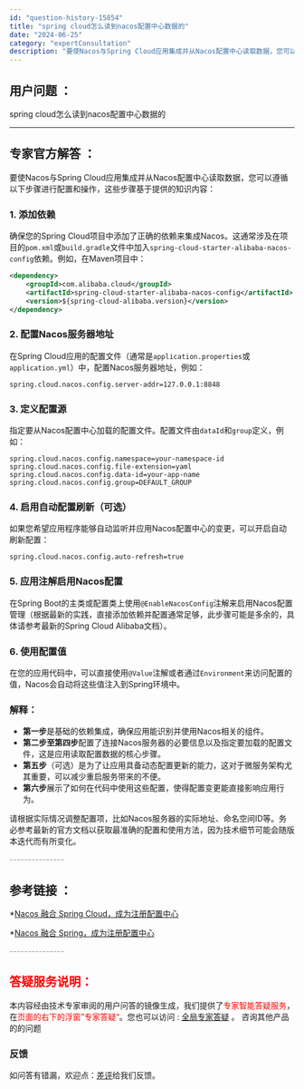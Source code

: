 ```yaml
---
id: "question-history-15854"
title: "spring cloud怎么读到nacos配置中心数据的"
date: "2024-06-25"
category: "expertConsultation"
description: "要使Nacos与Spring Cloud应用集成并从Nacos配置中心读取数据，您可以遵循以下步骤进行配置和操作，这些步骤基于提供的知识内容：### 1. 添加依赖确保您的Spring Cloud项目中添加了正确的依赖来集成Nacos。这通常涉及在项目的`pom.xml`或`build.gradle"
---
```


## 用户问题 ： 
 spring cloud怎么读到nacos配置中心数据的  

---------------
## 专家官方解答 ：

要使Nacos与Spring Cloud应用集成并从Nacos配置中心读取数据，您可以遵循以下步骤进行配置和操作，这些步骤基于提供的知识内容：

### 1. 添加依赖
确保您的Spring Cloud项目中添加了正确的依赖来集成Nacos。这通常涉及在项目的`pom.xml`或`build.gradle`文件中加入`spring-cloud-starter-alibaba-nacos-config`依赖。例如，在Maven项目中：

```xml
<dependency>
    <groupId>com.alibaba.cloud</groupId>
    <artifactId>spring-cloud-starter-alibaba-nacos-config</artifactId>
    <version>${spring-cloud-alibaba.version}</version>
</dependency>
```

### 2. 配置Nacos服务器地址
在Spring Cloud应用的配置文件（通常是`application.properties`或`application.yml`）中，配置Nacos服务器地址，例如：

```properties
spring.cloud.nacos.config.server-addr=127.0.0.1:8848
```

### 3. 定义配置源
指定要从Nacos配置中心加载的配置文件。配置文件由`dataId`和`group`定义，例如：

```properties
spring.cloud.nacos.config.namespace=your-namespace-id
spring.cloud.nacos.config.file-extension=yaml
spring.cloud.nacos.config.data-id=your-app-name
spring.cloud.nacos.config.group=DEFAULT_GROUP
```

### 4. 启用自动配置刷新（可选）
如果您希望应用程序能够自动监听并应用Nacos配置中心的变更，可以开启自动刷新配置：

```properties
spring.cloud.nacos.config.auto-refresh=true
```

### 5. 应用注解启用Nacos配置
在Spring Boot的主类或配置类上使用`@EnableNacosConfig`注解来启用Nacos配置管理（根据最新的实践，直接添加依赖并配置通常足够，此步骤可能是多余的，具体请参考最新的Spring Cloud Alibaba文档）。

### 6. 使用配置值
在您的应用代码中，可以直接使用`@Value`注解或者通过`Environment`来访问配置的值，Nacos会自动将这些值注入到Spring环境中。

### 解释：
- **第一步**是基础的依赖集成，确保应用能识别并使用Nacos相关的组件。
- **第二步至第四步**配置了连接Nacos服务器的必要信息以及指定要加载的配置文件，这是应用读取配置数据的核心步骤。
- **第五步**（可选）是为了让应用具备动态配置更新的能力，这对于微服务架构尤其重要，可以减少重启服务带来的不便。
- **第六步**展示了如何在代码中使用这些配置，使得配置变更能直接影响应用行为。

请根据实际情况调整配置项，比如Nacos服务器的实际地址、命名空间ID等。务必参考最新的官方文档以获取最准确的配置和使用方法，因为技术细节可能会随版本迭代而有所变化。


<font color="#949494">---------------</font> 


## 参考链接 ：

*[Nacos 融合 Spring Cloud，成为注册配置中心](https://nacos.io/docs/latest/ecology/use-nacos-with-spring-cloud)
 
 *[Nacos 融合 Spring，成为注册配置中心](https://nacos.io/docs/latest/ecology/use-nacos-with-spring)


 <font color="#949494">---------------</font> 
 


## <font color="#FF0000">答疑服务说明：</font> 

本内容经由技术专家审阅的用户问答的镜像生成，我们提供了<font color="#FF0000">专家智能答疑服务</font>，在<font color="#FF0000">页面的右下的浮窗”专家答疑“</font>。您也可以访问 : [全局专家答疑](https://answer.opensource.alibaba.com/docs/intro) 。 咨询其他产品的的问题

### 反馈
如问答有错漏，欢迎点：[差评](https://ai.nacos.io/user/feedbackByEnhancerGradePOJOID?enhancerGradePOJOId=15870)给我们反馈。
